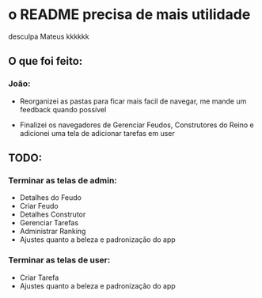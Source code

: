 # o README precisa de mais utilidade

desculpa Mateus kkkkkk</br>

## O que foi feito:
### João:</br>
- Reorganizei as pastas para ficar mais facil de navegar, me mande um feedback quando possível

- Finalizei os navegadores de Gerenciar Feudos, Construtores do Reino e adicionei uma tela de adicionar tarefas em user

## TODO:

### Terminar as telas de admin:
- Detalhes do Feudo
- Criar Feudo
- Detalhes Construtor
- Gerenciar Tarefas
- Administrar Ranking
- Ajustes quanto a beleza e padronização do app

### Terminar as telas de user:
- Criar Tarefa
- Ajustes quanto a beleza e padronização do app






